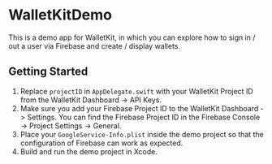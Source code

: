 # WalletKitDemo

This is a demo app for WalletKit, in which you can explore how to sign in / out a user via Firebase and create / display wallets.

## Getting Started

1. Replace `projectID` in `AppDelegate.swift` with your WalletKit Project ID from the WalletKit Dashboard -> API Keys.
2. Make sure you add your Firebase Project ID to the WalletKit Dashboard -> Settings. You can find the Firebase Project ID in the Firebase Console -> Project Settings -> General.
3. Place your `GoogleService-Info.plist` inside the demo project so that the configuration of Firebase can work as expected.
4. Build and run the demo project in Xcode.
